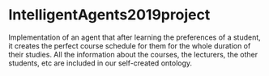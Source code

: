 # IntelligentAgents2019project
Implementation of an agent that  after learning the preferences of a student, it creates the perfect course schedule for them for the whole duration of their studies.  All the information about the courses, the lecturers, the other students, etc are included in our self-created ontology.
